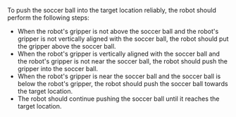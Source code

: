 To push the soccer ball into the target location reliably, the robot should perform the following steps:

- When the robot's gripper is not above the soccer ball and the robot's gripper is not vertically aligned with the soccer ball, the robot should put the gripper above the soccer ball.
- When the robot's gripper is vertically aligned with the soccer ball and the robot's gripper is not near the soccer ball, the robot should push the gripper into the soccer ball.
- When the robot's gripper is near the soccer ball and the soccer ball is below the robot's gripper, the robot should push the soccer ball towards the target location.
- The robot should continue pushing the soccer ball until it reaches the target location.